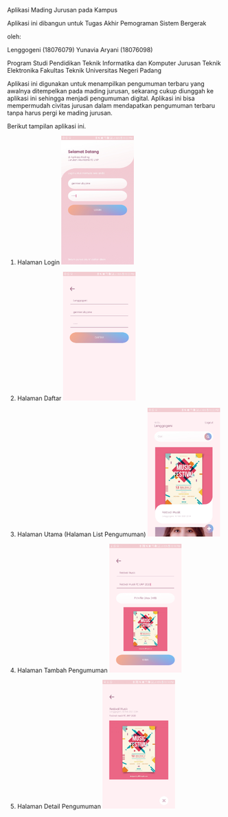 Aplikasi Mading Jurusan pada Kampus

Aplikasi ini dibangun untuk Tugas Akhir Pemograman Sistem Bergerak

oleh:

Lenggogeni (18076079)
Yunavia Aryani (18076098)

Program Studi Pendidikan Teknik Informatika dan Komputer Jurusan Teknik Elektronika Fakultas Teknik Universitas Negeri Padang

Aplikasi ini digunakan untuk menampilkan pengumuman terbaru yang awalnya ditempelkan pada mading jurusan, sekarang cukup diunggah ke aplikasi ini sehingga menjadi pengumuman digital. Aplikasi ini bisa mempermudah civitas jurusan dalam mendapatkan pengumuman terbaru tanpa harus pergi ke mading jurusan.

Berikut tampilan aplikasi ini.
1. Halaman Login
	<img src="https://raw.githubusercontent.com/gennierubyjane/app-mading/main/_screenshoot/1.%20Login.jpg" style="height: 300px">

2. Halaman Daftar
	<img src="https://raw.githubusercontent.com/gennierubyjane/app-mading/main/_screenshoot/2.%20Daftar.jpg" style="height: 300px">

3. Halaman Utama (Halaman List Pengumuman)
	<img src="https://raw.githubusercontent.com/gennierubyjane/app-mading/main/_screenshoot/3.%20Halaman%20Utama.jpg" style="height: 300px">

4. Halaman Tambah Pengumuman
	<img src="https://raw.githubusercontent.com/gennierubyjane/app-mading/main/_screenshoot/4.%20Halaman%20Tambah%20Pengumuman.png" style="height: 300px">
	
5. Halaman Detail Pengumuman
	<img src="https://raw.githubusercontent.com/gennierubyjane/app-mading/main/_screenshoot/5.%20Halaman%20Detail%20Pengumuman.png" style="height: 300px">
